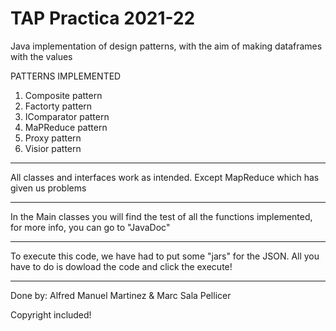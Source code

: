 # TAP Practica 2021-22

Java implementation of design patterns, with the aim of making dataframes with the values

PATTERNS IMPLEMENTED
1. Composite pattern
2. Factorty pattern
3. IComparator pattern
4. MaPReduce pattern
5. Proxy pattern
6. Visior pattern

-------------------------------------------------------------------------------------------------------

All classes and interfaces work as intended. Except MapReduce which has given us problems

-------------------------------------------------------------------------------------------------------

In the Main classes you will find the test of all the functions implemented, for more info, you can go to "JavaDoc"

-------------------------------------------------------------------------------------------------------

To execute this code, we have had to put some "jars" for the JSON.
All you have to do is dowload the code and click the execute!

-------------------------------------------------------------------------------------------------------

Done by: Alfred Manuel Martinez & Marc Sala Pellicer

Copyright included!
